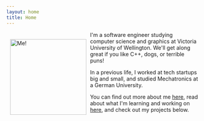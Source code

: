 ```yaml
---
layout: home
title: Home
---
```


<img alt="Me!" src="/images/profile-photo.png" width="200" style="float:left;
vertical-align:middle;margin:20px 10px"/> I'm a software engineer studying computer science and graphics at Victoria University of Wellington. We'll get along great if you like C++, dogs, or terrible puns!

In a previous life, I worked at tech startups big and small, and studied Mechatronics at a German University.

You can find out more about me [here](/about/), read about what I'm learning and working on [here](/blog/), and check out my projects below.

